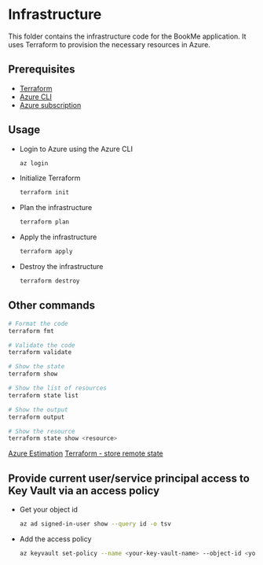 # Infrastructure

This folder contains the infrastructure code for the BookMe application. It uses Terraform to provision the necessary resources in Azure.

## Prerequisites

- [Terraform](https://www.terraform.io/downloads)
- [Azure CLI](https://docs.microsoft.com/en-us/cli/azure/install-azure-cli)
- [Azure subscription](https://azure.microsoft.com/en-us/free/)

## Usage

- Login to Azure using the Azure CLI

  ```bash
  az login
  ```

- Initialize Terraform

  ```bash
  terraform init
  ```

- Plan the infrastructure

  ```bash
  terraform plan
  ```

- Apply the infrastructure

  ```bash
  terraform apply
  ```

- Destroy the infrastructure

  ```bash
  terraform destroy
  ```

## Other commands

```bash
# Format the code
terraform fmt

# Validate the code
terraform validate

# Show the state
terraform show

# Show the list of resources
terraform state list

# Show the output
terraform output

# Show the resource
terraform state show <resource>
```

[Azure Estimation](https://azure.com/e/4aefaf11653e4e6894695f18fdee782b)
[Terraform - store remote state](https://developer.hashicorp.com/terraform/tutorials/azure-get-started/azure-remote)

## Provide current user/service principal access to Key Vault via an access policy

- Get your object id

  ```bash
  az ad signed-in-user show --query id -o tsv
  ```

- Add the access policy

  ```bash
  az keyvault set-policy --name <your-key-vault-name> --object-id <your-object-id> --secret-permissions get list set
  ```
